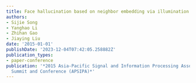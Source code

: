 ```yaml
---
title: Face hallucination based on neighbor embedding via illumination adaptation
authors:
- Sijie Song
- Yanghao Li
- Zhihan Gao
- Jiaying Liu
date: '2015-01-01'
publishDate: '2023-12-04T07:42:05.258882Z'
publication_types:
- paper-conference
publication: '*2015 Asia-Pacific Signal and Information Processing Association Annual
  Summit and Conference (APSIPA)*'
---
```

